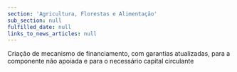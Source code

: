 ```yaml
---
section: 'Agricultura, Florestas e Alimentação'
sub_section: null
fulfilled_date: null
links_to_news_articles: null
---
```


Criação de mecanismo de financiamento, com garantias atualizadas, para a componente não apoiada e para o necessário capital circulante